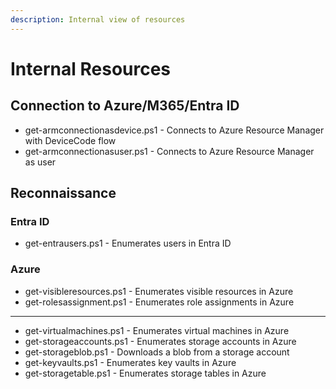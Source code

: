 ```yaml
---
description: Internal view of resources
---
```


# Internal Resources

## Connection to Azure/M365/Entra ID

* get-armconnectionasdevice.ps1 - Connects to Azure Resource Manager with DeviceCode flow
* get-armconnectionasuser.ps1 - Connects to Azure Resource Manager as user

## Reconnaissance

### Entra ID

* get-entrausers.ps1 - Enumerates users in Entra ID

### Azure

* get-visibleresources.ps1 - Enumerates visible resources in Azure
* get-rolesassignment.ps1 - Enumerates role assignments in Azure

---

* get-virtualmachines.ps1 - Enumerates virtual machines in Azure
* get-storageaccounts.ps1 - Enumerates storage accounts in Azure
* get-storageblob.ps1 - Downloads a blob from a storage account
* get-keyvaults.ps1 - Enumerates key vaults in Azure
* get-storagetable.ps1 - Enumerates storage tables in Azure
